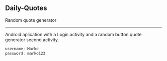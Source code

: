 ## Daily-Quotes
Random quote generator

------------------------------------------------------------------------------------------------------------------------------------------

Android aplication with a Login activity and a random button quote generator second activity.

```sh
username: Marko
password: marko123
```
